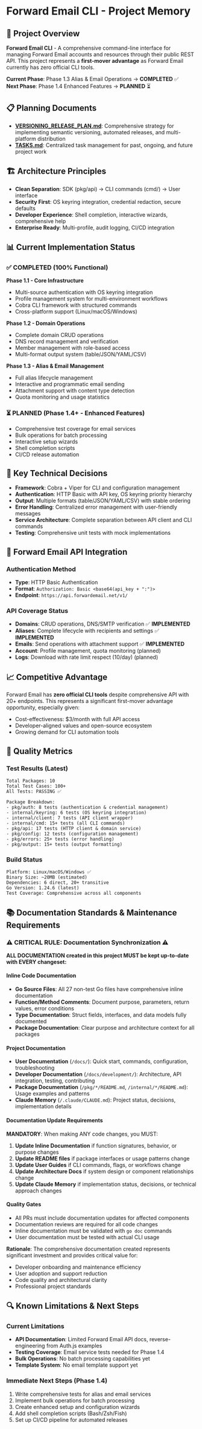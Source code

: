 # Forward Email CLI - Project Memory

## 🎯 Project Overview

**Forward Email CLI** - A comprehensive command-line interface for managing Forward Email accounts and resources through their public REST API. This project represents a **first-mover advantage** as Forward Email currently has zero official CLI tools.

**Current Phase**: Phase 1.3 Alias & Email Operations → **COMPLETED** ✅  
**Next Phase**: Phase 1.4 Enhanced Features → **PLANNED** ⏳

## 📋 Planning Documents

- **[VERSIONING_RELEASE_PLAN.md](./VERSIONING_RELEASE_PLAN.md)**: Comprehensive strategy for implementing semantic versioning, automated releases, and multi-platform distribution
- **[TASKS.md](./TASKS.md)**: Centralized task management for past, ongoing, and future project work

## 🏗️ Architecture Principles

- **Clean Separation**: SDK (pkg/api) → CLI commands (cmd/) → User interface  
- **Security First**: OS keyring integration, credential redaction, secure defaults
- **Developer Experience**: Shell completion, interactive wizards, comprehensive help
- **Enterprise Ready**: Multi-profile, audit logging, CI/CD integration

## 📊 Current Implementation Status

### ✅ COMPLETED (100% Functional)

**Phase 1.1 - Core Infrastructure**
- Multi-source authentication with OS keyring integration
- Profile management system for multi-environment workflows
- Cobra CLI framework with structured commands
- Cross-platform support (Linux/macOS/Windows)

**Phase 1.2 - Domain Operations** 
- Complete domain CRUD operations
- DNS record management and verification
- Member management with role-based access
- Multi-format output system (table/JSON/YAML/CSV)

**Phase 1.3 - Alias & Email Management**
- Full alias lifecycle management
- Interactive and programmatic email sending
- Attachment support with content type detection
- Quota monitoring and usage statistics

### ⏳ PLANNED (Phase 1.4+ - Enhanced Features)
- Comprehensive test coverage for email services
- Bulk operations for batch processing
- Interactive setup wizards
- Shell completion scripts
- CI/CD release automation

## 🔧 Key Technical Decisions

- **Framework**: Cobra + Viper for CLI and configuration management
- **Authentication**: HTTP Basic with API key, OS keyring priority hierarchy
- **Output**: Multiple formats (table/JSON/YAML/CSV) with stable ordering
- **Error Handling**: Centralized error management with user-friendly messages
- **Service Architecture**: Complete separation between API client and CLI commands
- **Testing**: Comprehensive unit tests with mock implementations

## 🚀 Forward Email API Integration

### Authentication Method
- **Type**: HTTP Basic Authentication
- **Format**: `Authorization: Basic <base64(api_key + ":")>`
- **Endpoint**: `https://api.forwardemail.net/v1/`

### API Coverage Status
- **Domains**: CRUD operations, DNS/SMTP verification ✅ **IMPLEMENTED**
- **Aliases**: Complete lifecycle with recipients and settings ✅ **IMPLEMENTED**
- **Emails**: Send operations with attachment support ✅ **IMPLEMENTED**
- **Account**: Profile management, quota monitoring (planned)
- **Logs**: Download with rate limit respect (10/day) (planned)

## 📈 Competitive Advantage

Forward Email has **zero official CLI tools** despite comprehensive API with 20+ endpoints. This represents a significant first-mover advantage opportunity, especially given:
- Cost-effectiveness: $3/month with full API access
- Developer-aligned values and open-source ecosystem
- Growing demand for CLI automation tools

## 🧪 Quality Metrics

### Test Results (Latest)
```
Total Packages: 10
Total Test Cases: 100+
All Tests: PASSING ✅

Package Breakdown:
- pkg/auth: 8 tests (authentication & credential management)
- internal/keyring: 6 tests (OS keyring integration)
- internal/client: 7 tests (API client wrapper)
- internal/cmd: 15+ tests (all CLI commands)
- pkg/api: 17 tests (HTTP client & domain service)
- pkg/config: 12 tests (configuration management)
- pkg/errors: 25+ tests (error handling)
- pkg/output: 15+ tests (output formatting)
```

### Build Status
```
Platform: Linux/macOS/Windows ✅
Binary Size: ~20MB (estimated)
Dependencies: 6 direct, 20+ transitive
Go Version: 1.24.6 (latest)
Test Coverage: Comprehensive across all components
```

## 📚 Documentation Standards & Maintenance Requirements

### ⚠️ CRITICAL RULE: Documentation Synchronization ⚠️

**ALL DOCUMENTATION created in this project MUST be kept up-to-date with EVERY changeset:**

#### **Inline Code Documentation**
- **Go Source Files**: All 27 non-test Go files have comprehensive inline documentation
- **Function/Method Comments**: Document purpose, parameters, return values, error conditions
- **Type Documentation**: Struct fields, interfaces, and data models fully documented
- **Package Documentation**: Clear purpose and architecture context for all packages

#### **Project Documentation**
- **User Documentation** (`/docs/`): Quick start, commands, configuration, troubleshooting
- **Developer Documentation** (`/docs/development/`): Architecture, API integration, testing, contributing
- **Package Documentation** (`/pkg/*/README.md`, `/internal/*/README.md`): Usage examples and patterns
- **Claude Memory** (`/.claude/CLAUDE.md`): Project status, decisions, implementation details

#### **Documentation Update Requirements**

**MANDATORY**: When making ANY code changes, you MUST:

1. **Update Inline Documentation** if function signatures, behavior, or purpose changes
2. **Update README files** if package interfaces or usage patterns change  
3. **Update User Guides** if CLI commands, flags, or workflows change
4. **Update Architecture Docs** if system design or component relationships change
5. **Update Claude Memory** if implementation status, decisions, or technical approach changes

#### **Quality Gates**

- All PRs must include documentation updates for affected components
- Documentation reviews are required for all code changes
- Inline documentation must be validated with `go doc` commands
- User documentation must be tested with actual CLI usage

**Rationale**: The comprehensive documentation created represents significant investment and provides critical value for:
- Developer onboarding and maintenance efficiency
- User adoption and support reduction  
- Code quality and architectural clarity
- Professional project standards

## 🔍 Known Limitations & Next Steps

### Current Limitations
- **API Documentation**: Limited Forward Email API docs, reverse-engineering from Auth.js examples
- **Testing Coverage**: Email service tests needed for Phase 1.4
- **Bulk Operations**: No batch processing capabilities yet
- **Template System**: No email template support yet

### Immediate Next Steps (Phase 1.4)
1. Write comprehensive tests for alias and email services
2. Implement bulk operations for batch processing
3. Create enhanced setup and configuration wizards
4. Add shell completion scripts (Bash/Zsh/Fish)
5. Set up CI/CD pipeline for automated releases